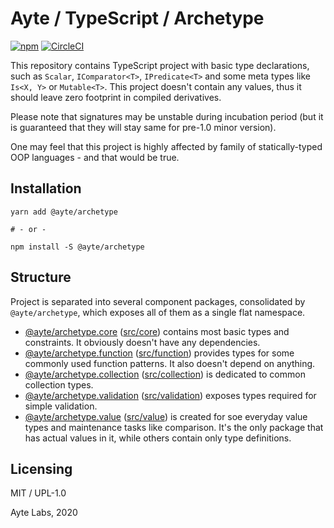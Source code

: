 # Ayte / TypeScript / Archetype

[![npm](https://img.shields.io/npm/v/@ayte/archetype.svg?style=flat-square)](https://www.npmjs.com/package/@ayte/archetype)
[![CircleCI](https://img.shields.io/circleci/project/github/ayte-io/ts-archetype.svg?style=flat-square)](https://app.circleci.com/github/ayte-io/ts-archetype/pipelines?branch=release%2F0.2)

This repository contains TypeScript project with basic type 
declarations, such as `Scalar`, `IComparator<T>`, `IPredicate<T>` and
some meta types like `Is<X, Y>` or `Mutable<T>`. This project doesn't
contain any values, thus it should leave zero footprint in compiled
derivatives.

Please note that signatures may be unstable during incubation period 
(but it is guaranteed that they will stay same for pre-1.0 minor 
version).

One may feel that this project is highly affected by family of 
statically-typed OOP languages - and that would be true.

## Installation

```console
yarn add @ayte/archetype

# - or -

npm install -S @ayte/archetype
```

## Structure

Project is separated into several component packages, consolidated by
`@ayte/archetype`, which exposes all of them as a single flat namespace.

- [@ayte/archetype.core](https://www.npmjs.com/package/@ayte/archetype.core) 
([src/core](src/core)) contains most basic types and constraints. It 
obviously doesn't have any dependencies.
- [@ayte/archetype.function](https://www.npmjs.com/package/@ayte/archetype.function) 
([src/function](src/function)) provides types for some commonly used 
function patterns. It also doesn't depend on anything.
- [@ayte/archetype.collection](https://www.npmjs.com/package/@ayte/archetype.collection)
([src/collection](src/collection)) is dedicated to common collection 
types.
- [@ayte/archetype.validation](https://www.npmjs.com/package/@ayte/archetype.validation)
([src/validation](src/validation)) exposes types required for simple 
validation.
- [@ayte/archetype.value](https://www.npmjs.com/package/@ayte/archetype.value)
([src/value](src/value)) is created for soe everyday value types and 
maintenance tasks like comparison. It's the only package that has actual
values in it, while others contain only type definitions.

## Licensing

MIT / UPL-1.0

Ayte Labs, 2020
